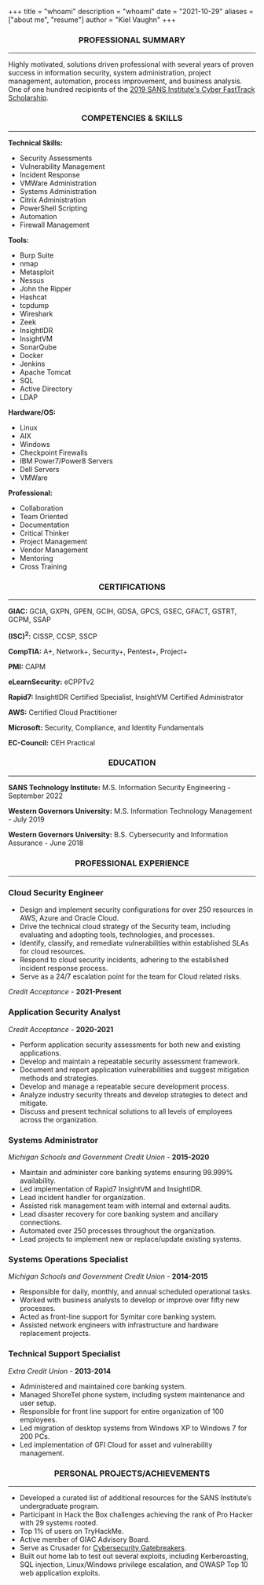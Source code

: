 +++
title = "whoami"
description = "whoami"
date = "2021-10-29"
aliases = ["about me", "resume"]
author = "Kiel Vaughn"
+++

<center><H3>PROFESSIONAL SUMMARY</H3></center><hr>

Highly motivated, solutions driven professional with several years of proven success in information security, system administration, project management, automation, process improvement, and business analysis. One of one hundred recipients of the [2019 SANS Institute's Cyber FastTrack Scholarship](https://medium.com/cyber-fasttrack/scholarships-awarded-to-100-cyber-fasttrack-finalists-287b209630). 

<center><H3>COMPETENCIES & SKILLS</H3></center><HR>

**Technical Skills:** 

- Security Assessments
- Vulnerability Management
- Incident Response
- VMWare Administration
- Systems Administration
- Citrix Administration
- PowerShell Scripting
- Automation
- Firewall Management

**Tools:**

- Burp Suite
- nmap
- Metasploit
- Nessus
- John the Ripper
- Hashcat
- tcpdump
- Wireshark
- Zeek
- InsightIDR
- InsightVM
- SonarQube
- Docker
- Jenkins
- Apache Tomcat
- SQL
- Active Directory 
- LDAP

**Hardware/OS:**

- Linux
- AIX
- Windows
- Checkpoint Firewalls
- IBM Power7/Power8 Servers
- Dell Servers
- VMWare

**Professional:**

- Collaboration
- Team Oriented
- Documentation
- Critical Thinker
- Project Management
- Vendor Management
- Mentoring
- Cross Training

<center><H3>CERTIFICATIONS</H3></center><HR>

**GIAC:** GCIA, GXPN, GPEN, GCIH, GDSA, GPCS, GSEC, GFACT, GSTRT, GCPM, SSAP

**(ISC)<sup>2</sup>:** CISSP, CCSP, SSCP

**CompTIA:** A+, Network+, Security+, Pentest+, Project+

**PMI:** CAPM

**eLearnSecurity:** eCPPTv2

**Rapid7:** InsightIDR Certified Specialist, InsightVM Certified Administrator
  
**AWS:** Certified Cloud Practitioner

**Microsoft:** Security, Compliance, and Identity Fundamentals


**EC-Council:** CEH Practical

<center><H3>EDUCATION</H3></center><HR>

**SANS Technology Institute:** M.S. Information Security Engineering - September 2022

**Western Governors University:** M.S. Information Technology Management - July 2019

**Western Governors University:** B.S. Cybersecurity and Information Assurance - June 2018

<center><H3>PROFESSIONAL EXPERIENCE</H3></center><HR>

### Cloud Security Engineer

-	Design and implement security configurations for over 250 resources in AWS, Azure and Oracle Cloud.
-	Drive the technical cloud strategy of the Security team, including evaluating and adopting tools, technologies, and processes.
-	Identify, classify, and remediate vulnerabilities within established SLAs for cloud resources.
-	Respond to cloud security incidents, adhering to the established incident response process.
-	Serve as a 24/7 escalation point for the team for Cloud related risks.
  
*Credit Acceptance* - **2021-Present**
  
### Application Security Analyst

*Credit Acceptance* - **2020-2021**

- Perform application security assessments for both new and existing applications.
- Develop and maintain a repeatable security assessment framework.
- Document and report application vulnerabilities and suggest mitigation methods and strategies.
- Develop and manage a repeatable secure development process.
- Analyze industry security threats and develop strategies to detect and mitigate.
- Discuss and present technical solutions to all levels of employees across the organization.

### Systems Administrator

*Michigan Schools and Government Credit Union* - **2015-2020**

-  Maintain and administer core banking systems ensuring 99.999% availability.
- Led implementation of Rapid7 InsightVM and InsightIDR.
- Lead incident handler for organization.
- Assisted risk management team with internal and external audits.
- Lead disaster recovery for core banking system and ancillary connections.
- Automated over 250 processes throughout the organization.
- Lead projects to implement new or replace/update existing systems.

### Systems Operations Specialist

*Michigan Schools and Government Credit Union* - **2014-2015**

-  Responsible for daily, monthly, and annual scheduled operational tasks.
- Worked with business analysts to develop or improve over fifty new processes.
- Acted as front-line support for Symitar core banking system.
- Assisted network engineers with infrastructure and hardware replacement projects.

### Technical Support Specialist

*Extra Credit Union* - **2013-2014**

- Administered and maintained core banking system.
- Managed ShoreTel phone system, including system maintenance and user setup.
- Responsible for front line support for entire organization of 100 employees.
- Led migration of desktop systems from Windows XP to Windows 7 for 200 PCs.
- Led implementation of GFI Cloud for asset and vulnerability management.

<center><H3>PERSONAL PROJECTS/ACHIEVEMENTS</H3></center><HR>

- Developed a curated list of additional resources for the SANS Institute’s undergraduate program.
- Participant in Hack the Box challenges achieving the rank of Pro Hacker with 29 systems rooted.
- Top 1% of users on TryHackMe.
- Active member of GIAC Advisory Board.
- Serve as Crusader for [Cybersecurity Gatebreakers](https://www.cybersecuritygatebreakers.org/).
- Built out home lab to test out several exploits, including Kerberoasting, SQL injection, Linux/Windows privilege escalation, and OWASP Top 10 web application exploits.

